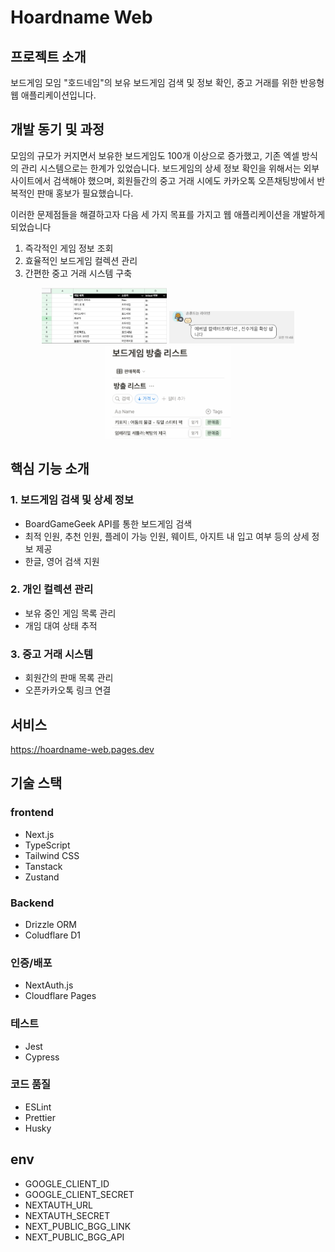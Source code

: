 # Hoardname Web

## 프로젝트 소개
보드게임 모임 "호드네임"의 보유 보드게임 검색 및 정보 확인, 중고 거래를 위한 반응형 웹 애플리케이션입니다.

## 개발 동기 및 과정

모임의 규모가 커지면서 보유한 보드게임도 100개 이상으로 증가했고, 기존 엑셀 방식의 관리 시스템으로는 한계가 있었습니다. 보드게임의 상세 정보 확인을 위해서는 외부 사이트에서 검색해야 했으며, 회원들간의 중고 거래 시에도 카카오톡 오픈채팅방에서 반복적인 판매 홍보가 필요했습니다.

이러한 문제점들을 해결하고자 다음 세 가지 목표를 가지고 웹 애플리케이션을 개발하게 되었습니다
1.  즉각적인 게임 정보 조회
2. 효율적인 보드게임 컬렉션 관리
3. 간편한 중고 거래 시스템 구축
<p align="center">
  <img src="public/readme/gameList.png" width="200" alt="게임 목록 엑셀">
  <img src="public/readme/kakaotalkTrade.jpeg" width="200" alt="카카오톡을 통한 중고 거래">
   <img src="public/readme/personalTrade.png" width="200" alt="카카오톡을 통한 중고 거래2">
</p>

## 핵심 기능 소개

### 1. 보드게임 검색 및 상세 정보
- BoardGameGeek API를 통한 보드게임 검색
- 최적 인원, 추천 인원, 플레이 가능 인원, 웨이트, 아지트 내 입고 여부 등의 상세 정보 제공
- 한글, 영어 검색 지원

### 2. 개인 컬렉션 관리
- 보유 중인 게임 목록 관리
- 개임 대여 상태 추적

### 3. 중고 거래 시스템
- 회원간의 판매 목록 관리
- 오픈카카오톡 링크 연결

## 서비스
https://hoardname-web.pages.dev

## 기술 스택

### frontend
- Next.js 
- TypeScript
- Tailwind CSS
- Tanstack
- Zustand

### Backend
- Drizzle ORM
- Coludflare D1

### 인증/배포
- NextAuth.js
- Cloudflare Pages

### 테스트
- Jest
- Cypress

### 코드 품질
- ESLint
- Prettier
- Husky

## env
- GOOGLE_CLIENT_ID
- GOOGLE_CLIENT_SECRET
- NEXTAUTH_URL
- NEXTAUTH_SECRET
- NEXT_PUBLIC_BGG_LINK
- NEXT_PUBLIC_BGG_API